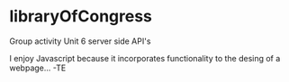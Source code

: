 # libraryOfCongress
Group activity Unit 6 server side API's

I enjoy Javascript because it incorporates functionality to the desing of a webpage... -TE